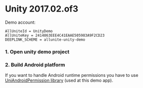 Unity 2017.02.of3
===============================

Demo account:
```
AllUniteId = UnityDemo
AllUniteKey = 2414863EEE4C41EAAE505983A9F2CD23
DEEPLINK_SCHEME = allunite-unity-demo
```

### 1. Open unity demo project

### 2. Build Android platform

If you want to handle Android runtime permissions you have to use [UniAndroidPermission library](https://github.com/sanukin39/UniAndroidPermission) (used at this demo app).
